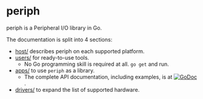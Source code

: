 # periph

periph is a Peripheral I/O library in Go.

The documentation is split into 4 sections:
* [host/](host/) describes periph on each supported platform.
* [users/](users/) for ready-to-use tools.
  * No Go programming skill is required at all. `go get` and run.
* [apps/](apps/) to use `periph` as a library.
  * The complete API documentation, including examples, is at
    [![GoDoc](https://godoc.org/github.com/google/periph?status.svg)](https://godoc.org/github.com/google/periph).
* [drivers/](drivers/) to expand the list of supported hardware.
